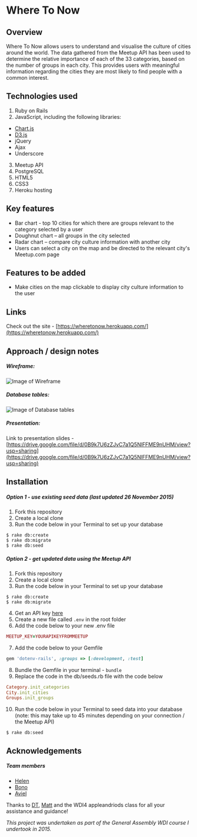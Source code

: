 # Where To Now

## Overview

Where To Now allows users to understand and visualise the culture of cities around the world. The data gathered from the Meetup API has been used to determine the relative importance of each of the 33 categories, based on the number of groups in each city. This provides users with meaningful information regarding the cities they are most likely to find people with a common interest.

## Technologies used

1. Ruby on Rails
2. JavaScript, including the following libraries:
  - [Chart.js](http://www.chartjs.org/)
  - [D3.js](http://d3js.org/)
  - jQuery
  - Ajax
  - Underscore
3. Meetup API
4. PostgreSQL
5. HTML5
6. CSS3
7. Heroku hosting

## Key features

- Bar chart - top 10 cities for which there are groups relevant to the category selected by a user
- Doughnut chart – all groups in the city selected
- Radar chart – compare city culture information with another city
- Users can select a city on the map and be directed to the relevant city's Meetup.com page

## Features to be added

- Make cities on the map clickable to display city culture information to the user

## Links

Check out the site - [https://wheretonow.herokuapp.com/](https://wheretonow.herokuapp.com/)

## Approach / design notes

##### Wireframe:

![Image of Wireframe](https://files.slack.com/files-pri/T0351JZQ0-F0FBLJN8K/pasted_image_at_2015_11_27_01_06_am.png?pub_secret=367ac51341)

##### Database tables:

![Image of Database tables](https://files.slack.com/files-pri/T0351JZQ0-F0FBP0RHU/where_to.png?pub_secret=09a6c11088)

##### Presentation:

Link to presentation slides - [https://drive.google.com/file/d/0B9k7U6zZJvC7a1Q5NlFFME9nUHM/view?usp=sharing](https://drive.google.com/file/d/0B9k7U6zZJvC7a1Q5NlFFME9nUHM/view?usp=sharing)

## Installation

##### Option 1 - use existing seed data (last updated 26 November 2015)

1. Fork this repository
2. Create a local clone
3. Run the code below in your Terminal to set up your database

  ```
  $ rake db:create
  $ rake db:migrate
  $ rake db:seed
  ```

##### Option 2 - get updated data using the Meetup API

1. Fork this repository
2. Create a local clone
3. Run the code below in your Terminal to set up your database

  ```
  $ rake db:create
  $ rake db:migrate
  ```

4. Get an API key [here](https://secure.meetup.com/meetup_api/key/)
5. Create a new file called `.env` in the root folder
6. Add the code below to your new .env file

  ```ruby
  MEETUP_KEY=YOURAPIKEYFROMMEETUP
  ```

7. Add the code below to your Gemfile

  ```ruby
  gem 'dotenv-rails', :groups => [:development, :test]
  ```

8. Bundle the Gemfile in your terminal - `bundle`
9. Replace the code in the db/seeds.rb file with the code below

  ```ruby
  Category.init_categories
  City.init_cities
  Groups.init_groups
  ```

10. Run the code below in your Terminal to seed data into your database (note: this may take up to 45 minutes depending on your connection / the Meetup API)

  ```
  $ rake db:seed
  ```

## Acknowledgements

##### Team members

- [Helen](https://github.com/hhabakuk)
- [Bono](https://github.com/bonogit)
- [Aviel](https://github.com/avielgoh)

Thanks to [DT](https://github.com/epoch), [Matt](https://github.com/mattswann) and the WDI4 appleandriods class for all your assistance and guidance!

*This project was undertaken as part of the General Assembly WDI course I undertook in 2015.*
